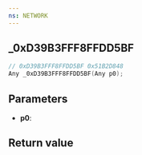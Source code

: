 ```yaml
---
ns: NETWORK
---
```

## _0xD39B3FFF8FFDD5BF

```c
// 0xD39B3FFF8FFDD5BF 0x51B2D848
Any _0xD39B3FFF8FFDD5BF(Any p0);
```


## Parameters
* **p0**: 

## Return value
